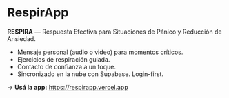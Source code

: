 # RespirApp

**RESPIRA** — Respuesta Efectiva para Situaciones de Pánico y Reducción de Ansiedad.

- Mensaje personal (audio o video) para momentos críticos.
- Ejercicios de respiración guiada.
- Contacto de confianza a un toque.
- Sincronizado en la nube con Supabase. Login-first.

→ **Usá la app:** https://respirapp.vercel.app
